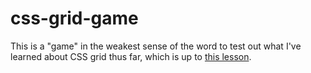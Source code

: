 # css-grid-game

This is a "game" in the weakest sense of the word to test out what I've learned about CSS grid thus far, which is up to [this lesson](https://www.theodinproject.com/lessons/node-path-intermediate-html-and-css-positioning-grid-elements).